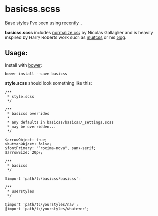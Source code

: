 # basicss.scss

Base styles I've been using recently...

**basicss.scss** includes [normalize.css](http://github.com/necolas/normalize.css) by Nicolas Gallagher and is heavily inspired by Harry Roberts work such as [inuitcss](http://inuitcss.com/) or his [blog](http://csswizardry.com).

## Usage:

Install with [bower](http://bower.io):

`bower install --save basicss`

**style.scss** should look something like this:

    /**
     * style.scss
     */

    /**
     * basicss overrides
     * 
     * any defaults in basicss/basicss/_settings.scss
     * may be overridden...
     */

    $arrowObject: true;
    $buttonObject: false;
    $fontPrimary: "Proxima-nova", sans-serif;
    $arrowSize: 20px;

    /**
     * basicss
     */

    @import 'path/to/basicss/basicss';

    /**
     * userstyles
     */

    @import 'path/to/yourstyles/nav';
    @import 'path/to/yourstyles/whatever';

